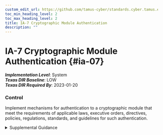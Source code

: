 ```yaml
---
custom_edit_url: https://github.com/tamus-cyber/standards.cyber.tamus.edu/tree/main/static/content/tamus.edu/TAMUS_profile.xml
toc_min_heading_level: 2
toc_max_heading_level: 2
title: IA-7 Cryptographic Module Authentication
description: ""
---
```


# IA-7 Cryptographic Module Authentication {#ia-07}

_**Implementation Level**_: System\
_**Texas DIR Baseline**_: LOW\
_**Texas DIR Required By**_: 2023-01-20

### Control

Implement mechanisms for authentication to a cryptographic module that meet the requirements of applicable laws, executive orders, directives, policies, regulations, standards, and guidelines for such authentication.

<details>
  <summary>Supplemental Guidance</summary>

Implement mechanisms for authentication to a cryptographic module that meet the requirements of applicable laws, executive orders, directives, policies, regulations, standards, and guidelines for such authentication.

</details>

